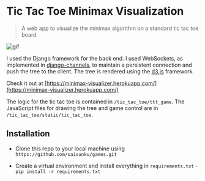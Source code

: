 # Tic Tac Toe Minimax Visualization

> A web app to visualize the minimax algorithm on a standard tic tac toe board

![gif](http://g.recordit.co/CrDqK9TvP8.gif)

I used the Django framework for the back end. I used WebSockets, as implemented in [django-channels](https://channels.readthedocs.io/), to maintain a persistent connection and push the tree to the client. The tree is rendered using the [d3.js](https://github.com/d3/d3) framework.

Check it out at [https://minimax-visualizer.herokuapp.com/](https://minimax-visualizer.herokuapp.com/)

The logic for the tic tac toe is contained in `/tic_tac_toe/ttt_game`. The JavaScript files for drawing the tree and game control are in `/tic_tac_toe/static/tic_tac_toe`.

## Installation

- Clone this repo to your local machine using `https://github.com/saisunku/games.git`

- Create a virtual environment and install everything in `requirements.txt` - `pip install -r requirements.txt`
